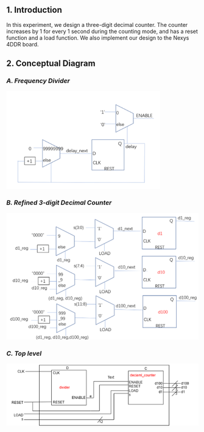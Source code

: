 
## 1. Introduction
In this experiment, we design a three-digit decimal counter. The counter increases by 1 for every 1 second during the counting mode, and has a reset function and a load function. We also implement our design to the Nexys 4DDR board. 

## 2. Conceptual Diagram
### *A. Frequency Divider*
<img src="divider.png" alt="image" width = "80%">

### *B. Refined 3-digit Decimal Counter*
<img src="counter.png" alt="image">

### *C. Top level*
<img src="top.png" alt="image">
